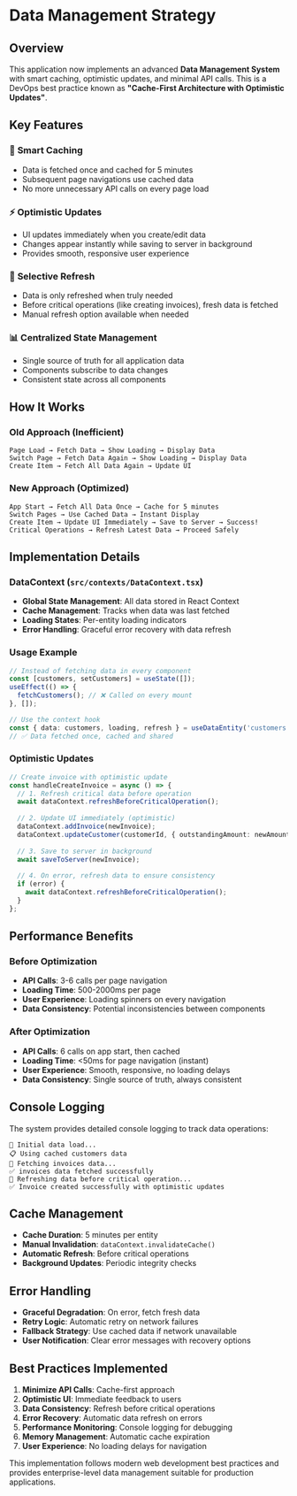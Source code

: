 # Data Management Strategy

## Overview
This application now implements an advanced **Data Management System** with smart caching, optimistic updates, and minimal API calls. This is a DevOps best practice known as **"Cache-First Architecture with Optimistic Updates"**.

## Key Features

### 🚀 **Smart Caching**
- Data is fetched once and cached for 5 minutes
- Subsequent page navigations use cached data
- No more unnecessary API calls on every page load

### ⚡ **Optimistic Updates**
- UI updates immediately when you create/edit data
- Changes appear instantly while saving to server in background
- Provides smooth, responsive user experience

### 🔄 **Selective Refresh**
- Data is only refreshed when truly needed
- Before critical operations (like creating invoices), fresh data is fetched
- Manual refresh option available when needed

### 📊 **Centralized State Management**
- Single source of truth for all application data
- Components subscribe to data changes
- Consistent state across all components

## How It Works

### Old Approach (Inefficient)
```
Page Load → Fetch Data → Show Loading → Display Data
Switch Page → Fetch Data Again → Show Loading → Display Data
Create Item → Fetch All Data Again → Update UI
```

### New Approach (Optimized)
```
App Start → Fetch All Data Once → Cache for 5 minutes
Switch Pages → Use Cached Data → Instant Display
Create Item → Update UI Immediately → Save to Server → Success!
Critical Operations → Refresh Latest Data → Proceed Safely
```

## Implementation Details

### DataContext (`src/contexts/DataContext.tsx`)
- **Global State Management**: All data stored in React Context
- **Cache Management**: Tracks when data was last fetched
- **Loading States**: Per-entity loading indicators
- **Error Handling**: Graceful error recovery with data refresh

### Usage Example
```typescript
// Instead of fetching data in every component
const [customers, setCustomers] = useState([]);
useEffect(() => {
  fetchCustomers(); // ❌ Called on every mount
}, []);

// Use the context hook
const { data: customers, loading, refresh } = useDataEntity('customers');
// ✅ Data fetched once, cached and shared
```

### Optimistic Updates
```typescript
// Create invoice with optimistic update
const handleCreateInvoice = async () => {
  // 1. Refresh critical data before operation
  await dataContext.refreshBeforeCriticalOperation();
  
  // 2. Update UI immediately (optimistic)
  dataContext.addInvoice(newInvoice);
  dataContext.updateCustomer(customerId, { outstandingAmount: newAmount });
  
  // 3. Save to server in background
  await saveToServer(newInvoice);
  
  // 4. On error, refresh data to ensure consistency
  if (error) {
    await dataContext.refreshBeforeCriticalOperation();
  }
};
```

## Performance Benefits

### Before Optimization
- **API Calls**: 3-6 calls per page navigation
- **Loading Time**: 500-2000ms per page
- **User Experience**: Loading spinners on every navigation
- **Data Consistency**: Potential inconsistencies between components

### After Optimization  
- **API Calls**: 6 calls on app start, then cached
- **Loading Time**: <50ms for page navigation (instant)
- **User Experience**: Smooth, responsive, no loading delays
- **Data Consistency**: Single source of truth, always consistent

## Console Logging
The system provides detailed console logging to track data operations:

```
🚀 Initial data load...
📋 Using cached customers data
🔄 Fetching invoices data...
✅ invoices data fetched successfully
🔄 Refreshing data before critical operation...
✅ Invoice created successfully with optimistic updates
```

## Cache Management
- **Cache Duration**: 5 minutes per entity
- **Manual Invalidation**: `dataContext.invalidateCache()`
- **Automatic Refresh**: Before critical operations
- **Background Updates**: Periodic integrity checks

## Error Handling
- **Graceful Degradation**: On error, fetch fresh data
- **Retry Logic**: Automatic retry on network failures
- **Fallback Strategy**: Use cached data if network unavailable
- **User Notification**: Clear error messages with recovery options

## Best Practices Implemented

1. **Minimize API Calls**: Cache-first approach
2. **Optimistic UI**: Immediate feedback to users
3. **Data Consistency**: Refresh before critical operations
4. **Error Recovery**: Automatic data refresh on errors
5. **Performance Monitoring**: Console logging for debugging
6. **Memory Management**: Automatic cache expiration
7. **User Experience**: No loading delays for navigation

This implementation follows modern web development best practices and provides enterprise-level data management suitable for production applications.
